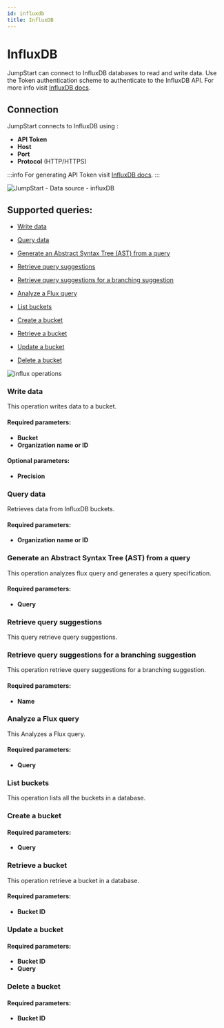 ```yaml
---
id: influxdb
title: InfluxDB
---
```


# InfluxDB

JumpStart can connect to InfluxDB databases to read and write data. Use the Token authentication scheme to authenticate to the InfluxDB API. For more info visit [InfluxDB docs](https://docs.influxdata.com/).

## Connection

JumpStart connects to InfluxDB using :

- **API Token**
- **Host**
- **Port**
- **Protocol** (HTTP/HTTPS)

:::info
For generating API Token visit [InfluxDB docs](https://docs.influxdata.com/influxdb/cloud/security/tokens/create-token/).
:::

<div style={{textAlign: 'center'}}>

![JumpStart - Data source - influxDB](/img/datasource-reference/influxdb/influxauth-v2.png)

</div>

## Supported queries:

- [Write data](#write-data)

- [Query data](#query-data)

- [Generate an Abstract Syntax Tree (AST) from a query](#generate-an-abstract-syntax-tree-ast-from-a-query)

- [Retrieve query suggestions](#retrieve-query-suggestions)

- [Retrieve query suggestions for a branching suggestion](#retrieve-query-suggestions-for-a-branching-suggestion)

- [Analyze a Flux query](#analyze-a-flux-query)

- [List buckets](#list-buckets)

- [Create a bucket](#create-a-bucket)

- [Retrieve a bucket](#retrieve-a-bucket)

- [Update a bucket](#update-a-bucket)

- [Delete a bucket](#delete-a-bucket)


<img className="screenshot-full" src="/img/datasource-reference/influxdb/operations-v2.png" alt="influx operations" />


### Write data 

This operation writes data to a bucket.

#### Required parameters:

- **Bucket**
- **Organization name or ID**

#### Optional parameters: 

- **Precision**

### Query data

Retrieves data from InfluxDB buckets.

#### Required parameters:
- **Organization name or ID**

### Generate an Abstract Syntax Tree (AST) from a query

This operation analyzes flux query and generates a query specification.

#### Required parameters: 

- **Query**

### Retrieve query suggestions 

This query retrieve query suggestions.

### Retrieve query suggestions for a branching suggestion 

This operation retrieve query suggestions for a branching suggestion.

#### Required parameters:
- **Name**

### Analyze a Flux query 

This Analyzes a Flux query.

#### Required parameters:

- **Query**

### List buckets 

This operation lists all the buckets in a database.
### Create a bucket 

#### Required parameters: 

- **Query**

### Retrieve a bucket 

This operation retrieve a bucket in a database.

#### Required parameters:
- **Bucket ID**

### Update a bucket

#### Required parameters:
- **Bucket ID**
- **Query**

### Delete a bucket

#### Required parameters:
- **Bucket ID**
